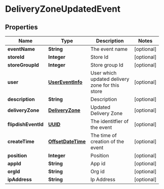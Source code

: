 
# DeliveryZoneUpdatedEvent

## Properties
Name | Type | Description | Notes
------------ | ------------- | ------------- | -------------
**eventName** | **String** | The event name |  [optional]
**storeId** | **Integer** | Store Id |  [optional]
**storeGroupId** | **Integer** | Store group Id |  [optional]
**user** | [**UserEventInfo**](UserEventInfo.md) | User which updated delivery zone for this store |  [optional]
**description** | **String** | Description |  [optional]
**deliveryZone** | [**DeliveryZone**](DeliveryZone.md) | Updated Delivery Zone |  [optional]
**flipdishEventId** | [**UUID**](UUID.md) | The identitfier of the event |  [optional]
**createTime** | [**OffsetDateTime**](OffsetDateTime.md) | The time of creation of the event |  [optional]
**position** | **Integer** | Position |  [optional]
**appId** | **String** | App id |  [optional]
**orgId** | **String** | Org id |  [optional]
**ipAddress** | **String** | Ip Address |  [optional]




